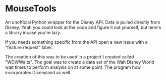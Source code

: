 # MouseTools

An unofficial Python wrapper for the Disney API. Data is pulled directly from Disney.
Yeah you could look at the code and figure it out yourself, but here's a library incase you're lazy.

If you needs something specific from the API open a new issue with a "feature request" label.

The creation of this was to be used in a project I created called "WDWWaits". The goal was to create a data set of the Walt Disney World wait times to perform analysis on at some point. The program how incorporates Disneyland as well.
